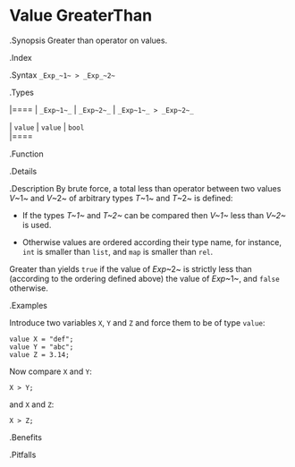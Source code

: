 # Value GreaterThan

.Synopsis
Greater than operator on values.

.Index
>

.Syntax
`_Exp_~1~ > _Exp_~2~`

.Types


|====
| `_Exp~1~_` | `_Exp~2~_` | `_Exp~1~_ > _Exp~2~_`

| `value`   |  `value`  | `bool`              
|====

.Function

.Details

.Description
By brute force, a total less than operator between two values _V_~1~ and _V_~2~ of arbitrary types _T_~1~ and _T_~2~ is defined:

*  If the types _T~1~_ and _T~2~_ can be compared then _V~1~_ less than _V~2~_ is used.

*  Otherwise values are ordered according their type name, for instance, `int` is smaller than `list`, and `map` is smaller than `rel`.


Greater than yields `true` if the value of _Exp_~2~ is strictly less
than (according to the ordering defined above) the value of _Exp_~1~, and `false` otherwise.

.Examples

Introduce two variables `X`, `Y` and `Z` and force them to be of type `value`:
```rascal-shell,continue
value X = "def";
value Y = "abc";
value Z = 3.14;
```
Now compare `X` and `Y`:
```rascal-shell,continue
X > Y;
```
and `X` and `Z`:
```rascal-shell,continue
X > Z;
```

.Benefits

.Pitfalls

